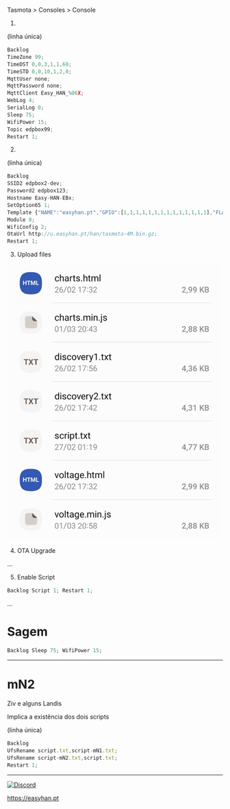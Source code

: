 Tasmota > Consoles > Console

1.

(linha única)

```js
Backlog 
TimeZone 99; 
TimeDST 0,0,3,1,1,60; 
TimeSTD 0,0,10,1,2,0; 
MqttUser none; 
MqttPassword none; 
MqttClient Easy_HAN_%06X; 
WebLog 4; 
SerialLog 0; 
Sleep 75; 
WifiPower 15; 
Topic edpbox99; 
Restart 1; 
```

2. 

(linha única)

```js
Backlog 
SSID2 edpbox2-dev; 
Password2 edpbox123; 
Hostname Easy-HAN-EBx; 
SetOption65 1; 
Template {"NAME":"easyhan.pt","GPIO":[1,1,1,1,1,1,1,1,1,1,1,1,1,1],"FLAG":0,"BASE":18}; 
Module 0; 
WifiConfig 2; 
OtaUrl http://u.easyhan.pt/han/tasmota-4M.bin.gz; 
Restart 1; 
``` 

3. Upload files

![files](./img/files.jpg)

4. OTA Upgrade

...

5. Enable Script

```js
Backlog Script 1; Restart 1;
```

...

# Sagem

```js
Backlog Sleep 75; WifiPower 15; 
```

---

# mN2

Ziv e alguns Landis

Implica a existência dos dois scripts

(linha única)

```js
Backlog 
UfsRename script.txt,script-mN1.txt; 
UfsRename script-mN2.txt,script.txt; 
Restart 1;
```

---

[![Discord](https://img.shields.io/discord/494714310518505472?style=plastic&logo=discord)](https://discord.gg/Mh9mTEA) 

https://easyhan.pt

